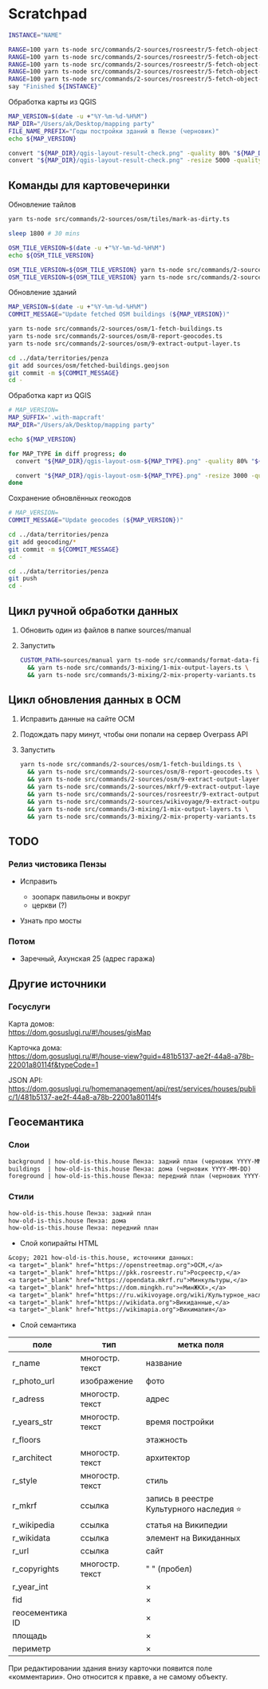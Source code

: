 # Scratchpad

```sh
INSTANCE="NAME"

RANGE=100 yarn ts-node src/commands/2-sources/rosreestr/5-fetch-object-infos.ts || say "Error ${INSTANCE}"
RANGE=100 yarn ts-node src/commands/2-sources/rosreestr/5-fetch-object-infos.ts || say "Error ${INSTANCE}"
RANGE=100 yarn ts-node src/commands/2-sources/rosreestr/5-fetch-object-infos.ts || say "Error ${INSTANCE}"
RANGE=100 yarn ts-node src/commands/2-sources/rosreestr/5-fetch-object-infos.ts || say "Error ${INSTANCE}"
RANGE=100 yarn ts-node src/commands/2-sources/rosreestr/5-fetch-object-infos.ts || say "Error ${INSTANCE}"
say "Finished ${INSTANCE}"
```

Обработка карты из QGIS

```sh
MAP_VERSION=$(date -u +"%Y-%m-%d-%H%M")
MAP_DIR="/Users/ak/Desktop/mapping party"
FILE_NAME_PREFIX="Годы постройки зданий в Пензе (черновик)"
echo ${MAP_VERSION}

convert "${MAP_DIR}/qgis-layout-result-check.png" -quality 80% "${MAP_DIR}/${FILE_NAME_PREFIX} ${MAP_VERSION}.jpg"
convert "${MAP_DIR}/qgis-layout-result-check.png" -resize 5000 -quality 80% "${MAP_DIR}/${FILE_NAME_PREFIX} ${MAP_VERSION}.preview.jpg"
```

## Команды для картовечеринки

Обновление тайлов

```sh
yarn ts-node src/commands/2-sources/osm/tiles/mark-as-dirty.ts

sleep 1800 # 30 mins

OSM_TILE_VERSION=$(date -u +"%Y-%m-%d-%H%M")
echo ${OSM_TILE_VERSION}

OSM_TILE_VERSION=${OSM_TILE_VERSION} yarn ts-node src/commands/2-sources/osm/tiles/fetch-images.ts
OSM_TILE_VERSION=${OSM_TILE_VERSION} yarn ts-node src/commands/2-sources/osm/tiles/fetch-images.ts
```

Обновление зданий

```sh
MAP_VERSION=$(date -u +"%Y-%m-%d-%H%M")
COMMIT_MESSAGE="Update fetched OSM buildings (${MAP_VERSION})"

yarn ts-node src/commands/2-sources/osm/1-fetch-buildings.ts
yarn ts-node src/commands/2-sources/osm/8-report-geocodes.ts
yarn ts-node src/commands/2-sources/osm/9-extract-output-layer.ts

cd ../data/territories/penza
git add sources/osm/fetched-buildings.geojson
git commit -m ${COMMIT_MESSAGE}
cd -
```

Обработка карт из QGIS

```sh
# MAP_VERSION=
MAP_SUFFIX='.with-mapcraft'
MAP_DIR="/Users/ak/Desktop/mapping party"

echo ${MAP_VERSION}

for MAP_TYPE in diff progress; do
  convert "${MAP_DIR}/qgis-layout-osm-${MAP_TYPE}.png" -quality 80% "${MAP_DIR}/Penza mapping party ${MAP_TYPE} ${MAP_VERSION}${MAP_SUFFIX}.jpg"

  convert "${MAP_DIR}/qgis-layout-osm-${MAP_TYPE}.png" -resize 3000 -quality 80% "${MAP_DIR}/Penza mapping party ${MAP_TYPE} ${MAP_VERSION}${MAP_SUFFIX}.preview.jpg"
done
```

Сохранение обновлённых геокодов

```sh
# MAP_VERSION=
COMMIT_MESSAGE="Update geocodes (${MAP_VERSION})"

cd ../data/territories/penza
git add geocoding/*
git commit -m ${COMMIT_MESSAGE}
cd -
```

```sh
cd ../data/territories/penza
git push
cd -
```

## Цикл ручной обработки данных

1.  Обновить один из файлов в папке sources/manual

1.  Запустить

    ```sh
    CUSTOM_PATH=sources/manual yarn ts-node src/commands/format-data-files.ts \
      && yarn ts-node src/commands/3-mixing/1-mix-output-layers.ts \
      && yarn ts-node src/commands/3-mixing/2-mix-property-variants.ts
    ```

## Цикл обновления данных в ОСМ

1.  Исправить данные на сайте ОСМ

1.  Подождать пару минут, чтобы они попали на сервер Overpass API

1.  Запустить

    ```sh
    yarn ts-node src/commands/2-sources/osm/1-fetch-buildings.ts \
      && yarn ts-node src/commands/2-sources/osm/8-report-geocodes.ts \
      && yarn ts-node src/commands/2-sources/osm/9-extract-output-layer.ts \
      && yarn ts-node src/commands/2-sources/mkrf/9-extract-output-layer.ts \
      && yarn ts-node src/commands/2-sources/rosreestr/9-extract-output-layer.ts \
      && yarn ts-node src/commands/2-sources/wikivoyage/9-extract-output-layer.ts \
      && yarn ts-node src/commands/3-mixing/1-mix-output-layers.ts \
      && yarn ts-node src/commands/3-mixing/2-mix-property-variants.ts
    ```

## TODO

### Релиз чистовика Пензы

- Исправить

  - зоопарк павильоны и вокруг
  - церкви (?)

- Узнать про мосты

### Потом

- Заречный, Ахунская 25 (адрес гаража)

## Другие источники

### Госуслуги

Карта домов:  
<https://dom.gosuslugi.ru/#!/houses/gisMap>

Карточка дома:  
<https://dom.gosuslugi.ru/#!/house-view?guid=481b5137-ae2f-44a8-a78b-22001a80114f&typeCode=1>

JSON API:  
<https://dom.gosuslugi.ru/homemanagement/api/rest/services/houses/public/1/481b5137-ae2f-44a8-a78b-22001a80114f>s

## Геосемантика

### Слои

```txt
background | how-old-is-this.house Пенза: задний план (черновик YYYY-MM-DD)
buildings  | how-old-is-this.house Пенза: дома (черновик YYYY-MM-DD)
foreground | how-old-is-this.house Пенза: передний план (черновик YYYY-MM-DD)
```

### Стили

```txt
how-old-is-this.house Пенза: задний план
how-old-is-this.house Пенза: дома
how-old-is-this.house Пенза: передний план
```

- Слой копирайты HTML

```txt
&copy; 2021 how-old-is-this.house, источники данных:
<a target="_blank" href="https://openstreetmap.org">ОСМ,</a>
<a target="_blank" href="https://pkk.rosreestr.ru">Росреестр,</a>
<a target="_blank" href="https://opendata.mkrf.ru">Минкультуры,</a>
<a target="_blank" href="https://dom.mingkh.ru">«МинЖКХ»,</a>
<a target="_blank" href="https://ru.wikivoyage.org/wiki/Культурное_наследие_России">Викигид,</a>
<a target="_blank" href="https://wikidata.org">Викиданные,</a>
<a target="_blank" href="https://wikimapia.org">Викимапия</a>
```

- Слой семантика

| поле            | тип             | метка поля                                |
| --------------- | --------------- | ----------------------------------------- |
| r_name          | многостр. текст | название                                  |
| r_photo_url     | изображение     | фото                                      |
| r_adress        | многостр. текст | адрес                                     |
| r_years_str     | многостр. текст | время постройки                           |
| r_floors        |                 | этажность                                 |
| r_architect     | многостр. текст | архитектор                                |
| r_style         | многостр. текст | стиль                                     |
| r_mkrf          | ссылка          | запись в реестре Культурного наследия ⭐️ |
| r_wikipedia     | ссылка          | статья на Википедии                       |
| r_wikidata      | ссылка          | элемент на Викиданных                     |
| r_url           | ссылка          | сайт                                      |
| r_copyrights    | многостр. текст | " " (пробел)                              |
| r_year_int      |                 | ×                                         |
| fid             |                 | ×                                         |
| геосементика ID |                 | ×                                         |
| площадь         |                 | ×                                         |
| периметр        |                 | ×                                         |

При редактировании здания внизу карточки появится поле «комментарии».
Оно относится к правке, а не самому объекту.
